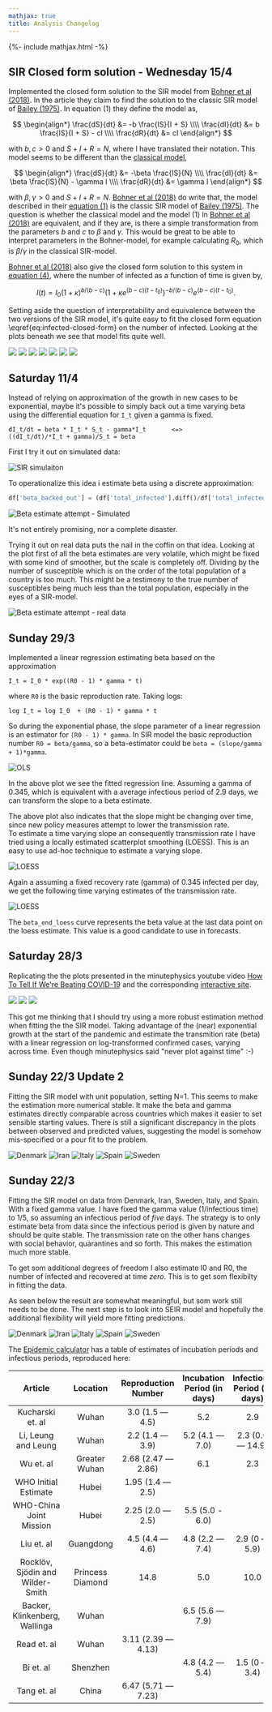 ```yaml
---
mathjax: true
title: Analysis Changelog
---
```


{%- include mathjax.html -%}

## SIR Closed form solution - Wednesday 15/4

Implemented the closed form solution to the SIR model from [Bohner et al (2018)]. 
In the article they claim to find the solution to the classic SIR model of
[Bailey (1975)]. In equation (1) they define the model as,

$$
\begin{align*}
\frac{dS}{dt} &= -b \frac{IS}{I + S} \\\\
\frac{dI}{dt} &= b \frac{IS}{I + S} - cI \\\\
\frac{dR}{dt} &= cI
\end{align*}
$$

with $b,c>0$ and $S + I + R = N$, where I have translated their notation. 
This model seems to be different than the [classical model](https://en.wikipedia.org/wiki/Compartmental_models_in_epidemiology#Bio-mathematical_deterministic_treatment_of_the_SIR_model),
 
$$ 
\begin{align*}
\frac{dS}{dt} &= -\beta \frac{IS}{N} \\\\
\frac{dI}{dt} &= \beta \frac{IS}{N} - \gamma I \\\\
\frac{dR}{dt} &= \gamma I
\end{align*}
$$

with $\beta,\gamma>0$ and $S + I + R = N$. [Bohner et al (2018)] do write that, the model
described in their [equation (1)][Bohner et al (2018)] is the classic SIR model of [Bailey (1975)]. The question is
whether the classical model and the model (1) in [Bohner et al (2018)] are equivalent, and if they
are, is there a simple transformation from the parameters $b$ and $c$ to $\beta$ and $\gamma$.
This would be great to be able to interpret parameters in the Bohner-model, for example
calculating $R_0$, which is $\beta/\gamma$ in the classical SIR-model.

[Bohner et al (2018)] also give the closed form solution to this system in [equation (4)][Bohner et al (2018)],
where the number of infected as a function of time is given by,

$$
\begin{equation} \label{eq:infected-closed-form}
I(t) = I_0 (1 + \kappa)^{b/(b-c)} \left(1 + \kappa e^{(b-c)(t-t_0)}\right)^{-b/(b-c)}e^{(b-c)(t-t_0)}.
\end{equation}
$$

Setting aside the question of interpretability and equivalence between the two versions
of the SIR model, it's quite easy to fit the closed form equation \eqref{eq:infected-closed-form} 
on the number of infected. Looking at the plots beneath we see that model fits quite well.

![](changelog_img/15-04-2020/sir_Austria.png)
![](changelog_img/15-04-2020/sir_China.png)
![](changelog_img/15-04-2020/sir_Denmark.png)
![](changelog_img/15-04-2020/sir_Iran.png)
![](changelog_img/15-04-2020/sir_Italy.png)
![](changelog_img/15-04-2020/sir_Spain.png)
![](changelog_img/15-04-2020/sir_Sweden.png)

[Bohner et al (2018)]: https://arxiv.org/abs/1812.09759
[Bailey (1975)]: https://www.amazon.com/Mathematical-Theory-Infectious-Diseases-2nd/dp/0852642318 
## Saturday 11/4

Instead of relying on approximation of the growth in new cases to be exponential,
maybe it's possible to simply back out a time varying beta using the
differential equation for `I_t` given a gamma is fixed.
```
dI_t/dt = beta * I_t * S_t - gamma*I_t       <=>
((dI_t/dt)/*I_t + gamma)/S_t = beta 
```
First I try it out on simulated data:

![SIR simulaiton](changelog_img/11-04-2020/sir_sim.png)

To operationalize this idea i estimate beta using a discrete approximation:

```python
df['beta_backed_out'] = (df['total_infected'].diff()/df['total_infected'].shift(-1) + GAMMA)/df['total_susceptible']
```
![Beta estimate attempt - Simulated](changelog_img/11-04-2020/beta_backed_out.png)

It's not entirely promising, nor a complete disaster. 

Trying it out on real data puts the nail in the coffin on that idea. Looking at the plot
first of all the beta estimates are very volatile, which might be fixed with some kind of smoother,
but the scale is completely off. Dividing by the number of susceptible which is on the order of
the total population of a country is too much. This might be a testimony to the true number of
susceptibles being much less than the total population,  especially in the eyes of a SIR-model. 

![Beta estimate attempt - real data](changelog_img/11-04-2020/denmark_beta_backed_out.png)

## Sunday 29/3

Implemented a linear regression estimating beta based on the approximation
```
I_t = I_0 * exp((R0 - 1) * gamma * t)
```
where `R0` is the basic reproduction rate. Taking logs:
```
log I_t = log I_0  + (R0 - 1) * gamma * t
```
So during the exponential phase, the slope parameter of a linear regression 
is an estimator for `(R0 - 1) * gamma`.  In SIR model the basic reproduction number 
`R0 = beta/gamma`, so a beta-estimator could be `beta = (slope/gamma + 1)*gamma`.

![OLS](changelog_img/29-03-2020/denmark_ols.png)

In the above plot we see the fitted regression line. Assuming a gamma of 0.345, which is equivalent 
with a average infectious period of 2.9 days, we can transform the slope to a beta estimate.

The above plot also indicates that the slope might be changing over time,
since new policy measures attempt to lower the transmission rate.  
To estimate a time varying slope an consequently transmission rate I have 
tried using a locally estimated scatterplot smoothing (LOESS). This is an easy to use
ad-hoc technique to estimate a varying slope.

![LOESS](changelog_img/29-03-2020/denmark_loess.png)

Again a assuming a fixed recovery rate (gamma) of 0.345 infected per day, we get the following 
time varying estimates of the transmission rate.
 
![LOESS](changelog_img/29-03-2020/denmark_beta.png)

The `beta_end_loess` curve represents the beta value at the last data point on the 
loess estimate. This value is a good candidate to use in forecasts.

## Saturday 28/3

Replicating the the plots presented in the minutephysics youtube video 
[How To Tell If We're Beating COVID-19](https://www.youtube.com/watch?v=54XLXg4fYsc) 
and the corresponding [interactive site](http://aatishb.com/covidtrends).

![](changelog_img/28-03-2020/china_loglog_new_confirmed.png)
![](changelog_img/28-03-2020/denmark_loglog_new_confirmed.png)
![](changelog_img/28-03-2020/us_loglog_new_confirmed.png)

This got me thinking that I should try using a more robust estimation method
when fitting the the SIR model. Taking advantage of the (near) exponential growth
at the start of the pandemic and estimate the transmition rate (beta) with a linear
regression on log-transformed confirmed cases, varying across time. Even though minutephysics
said "never plot against time" :-) 

## Sunday 22/3 Update 2

Fitting the SIR model with unit population, setting N=1. This seems to make the estimation more numerical stable.
It make the beta and gamma estimates directly comparable across countries which makes it easier
to set sensible starting values. There is still a significant discrepancy in the plots between observed and 
predicted values, suggesting the model is somehow mis-specified or a pour fit to the problem. 

![Denmark](changelog_img/22-03-2020-2/denmark_sir.png)
![Iran](changelog_img/22-03-2020-2/iran_sir.png)
![Italy](changelog_img/22-03-2020-2/italy_sir.png)
![Spain](changelog_img/22-03-2020-2/spain_sir.png)
![Sweden](changelog_img/22-03-2020-2/sweden_sir.png)


## Sunday 22/3

Fitting the SIR model on data from Denmark, Iran, Sweden, Italy, and Spain. With a fixed gamma value.
I have fixed the gamma value (1/infectious time) to 1/5, so assuming an infectious period of _five_ days. 
The strategy is to only estimate beta from data since the infectious period is given by nature and 
should be quite stable. The transmission rate on the  other hans changes with social behavior, quarantines 
and so forth. This makes the estimation much more stable. 

To get som additional degrees of freedom I also estimate I0 and R0, the number of infected and recovered at 
time _zero_. This is to get som flexibilty in fitting the data.

As seen below the result are somewhat meaningful, but som work still needs to be done. The next step is to look 
into SEIR model and hopefully the additional flexibility will yield more fitting predictions.  

![Denmark](changelog_img/22-03-2020/denmark_sir.png)
![Iran](changelog_img/22-03-2020/iran_sir.png)
![Italy](changelog_img/22-03-2020/italy_sir.png)
![Spain](changelog_img/22-03-2020/spain_sir.png)
![Sweden](changelog_img/22-03-2020/sweden_sir.png)

The [Epidemic calculator](https://gabgoh.github.io/COVID/index.html) has a table of estimates of incubation periods 
and infectious periods, reproduced here:


| Article | Location | Reproduction Number | Incubation Period (in days) | Infectious Period (in days) |
|:-------:|:--------:|:-------------------:|:---------------------------:|:---------------------------:|
Kucharski et. al|Wuhan|3.0 (1.5 — 4.5)|5.2|2.9
Li, Leung and Leung|Wuhan|2.2 (1.4 — 3.9)|5.2 (4.1 — 7.0)|2.3 (0.0 — 14.9)
Wu et. al|Greater Wuhan|2.68 (2.47 — 2.86)|6.1|2.3
WHO Initial Estimate|Hubei|1.95 (1.4 — 2.5)||
WHO-China Joint Mission|Hubei|2.25 (2.0 — 2.5)|5.5 (5.0 - 6.0)|
Liu et. al|Guangdong|4.5 (4.4 — 4.6)|4.8 (2.2 — 7.4)|2.9 (0 — 5.9)
Rocklöv, Sjödin and Wilder-Smith|Princess Diamond|14.8|5.0|10.0
Backer, Klinkenberg, Wallinga|Wuhan||6.5 (5.6 — 7.9)|
Read et. al|Wuhan|3.11 (2.39 — 4.13)||
Bi et. al|Shenzhen||4.8 (4.2 — 5.4)|1.5 (0 — 3.4)|
Tang et. al|China|6.47 (5.71 — 7.23)||